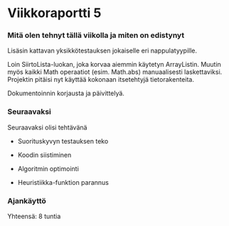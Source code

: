 
# Viikkoraportti 5

### Mitä olen tehnyt tällä viikolla ja miten on edistynyt

Lisäsin kattavan yksikkötestauksen jokaiselle eri nappulatyypille. 

Loin SiirtoLista-luokan, joka korvaa aiemmin käytetyn ArrayListin. Muutin myös kaikki Math operaatiot (esim. Math.abs) manuaalisesti laskettaviksi. Projektin pitäisi nyt käyttää kokonaan itsetehtyjä tietorakenteita.

Dokumentoinnin korjausta ja päivittelyä.

### Seuraavaksi

Seuraavaksi olisi tehtävänä 
    
* Suorituskyvyn testauksen teko

* Koodin siistiminen

* Algoritmin optimointi

* Heuristiikka-funktion parannus

### Ajankäyttö

Yhteensä: 8 tuntia